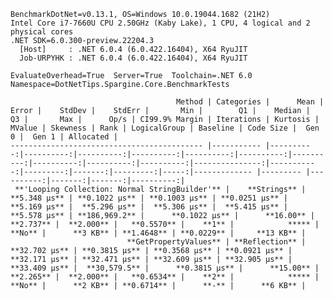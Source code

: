 
    BenchmarkDotNet=v0.13.1, OS=Windows 10.0.19044.1682 (21H2)
    Intel Core i7-7660U CPU 2.50GHz (Kaby Lake), 1 CPU, 4 logical and 2 physical cores
    .NET SDK=6.0.300-preview.22204.3
      [Host]     : .NET 6.0.4 (6.0.422.16404), X64 RyuJIT
      Job-URPYHK : .NET 6.0.4 (6.0.422.16404), X64 RyuJIT

    EvaluateOverhead=True  Server=True  Toolchain=.NET 6.0  
    Namespace=DotNetTips.Spargine.Core.BenchmarkTests  

                                         Method | Categories |      Mean |     Error |    StdDev |    StdErr |       Min |        Q1 |    Median |        Q3 |       Max |      Op/s | CI99.9% Margin | Iterations | Kurtosis | MValue | Skewness | Rank | LogicalGroup | Baseline | Code Size |  Gen 0 |  Gen 1 | Allocated |
    ------------------------------------------- |----------- |----------:|----------:|----------:|----------:|----------:|----------:|----------:|----------:|----------:|----------:|---------------:|-----------:|---------:|-------:|---------:|-----:|------------- |--------- |----------:|-------:|-------:|----------:|
     **'Looping Collection: Normal StringBuilder'** |    **Strings** |  **5.348 μs** | **0.1022 μs** | **0.1003 μs** | **0.0251 μs** |  **5.169 μs** |  **5.296 μs** |  **5.306 μs** |  **5.415 μs** |  **5.578 μs** | **186,969.2** |      **0.1022 μs** |      **16.00** |    **2.737** |  **2.000** |   **0.5570** |    **1** |            ***** |       **No** |      **3 KB** | **1.4648** | **0.0229** |     **13 KB** |
                              **GetPropertyValues** | **Reflection** | **32.702 μs** | **0.3815 μs** | **0.3568 μs** | **0.0921 μs** | **32.171 μs** | **32.471 μs** | **32.609 μs** | **32.905 μs** | **33.409 μs** |  **30,579.5** |      **0.3815 μs** |      **15.00** |    **2.265** |  **2.000** |   **0.6534** |    **2** |            ***** |       **No** |      **2 KB** | **0.6714** |      **-** |      **6 KB** |
